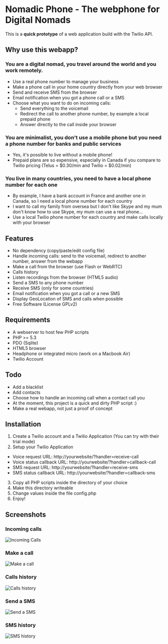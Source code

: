 Nomadic Phone - The webphone for Digital Nomads
===============================================

This is a **quick prototype** of a web application build with the Twilio API.

Why use this webapp?
--------------------

### You are a digital nomad, you travel around the world and you work remotely.

- Use a real phone number to manage your business
- Make a phone call in your home country directly from your web browser
- Send and receive SMS from the browser
- Email notification when you got a phone call or a SMS
- Choose what you want to do on incoming calls:
  - Send everything to the voicemail
  - Redirect the call to another phone number, by example a local prepaid phone
  - Answer directly to the call inside your browser

### You are minimalist, you don't use a mobile phone but you need a phone number for banks and public services

- Yes, it's possible to live without a mobile phone!
- Prepaid plans are so expensive, especially in Canada if you compare to Twilio pricing (Telus = $0.30/min and Twilio = $0.02/min)

### You live in many countries, you need to have a local phone number for each one

- By example, I have a bank account in France and another one in Canada, so I need a local phone number for each country
- I want to call my family from oversea but I don't like Skype and my mum don't know how to use Skype, my mum can use a real phone...
- Use a local Twilio phone number for each country and make calls locally with your browser

Features
--------

- No dependency (copy/paste/edit config file)
- Handle incoming calls: send to the voicemail, redirect to another number, answer from the webapp
- Make a call from the browser (use Flash or WebRTC)
- Calls history
- Listen recordings from the browser (HTML5 audio)
- Send a SMS to any phone number
- Receive SMS (only for some countries)
- Email notification when you got a call or a new SMS
- Display GeoLocation of SMS and calls when possible
- Free Software (License GPLv2)

Requirements
------------

- A webserver to host few PHP scripts
- PHP >= 5.3
- PDO (Sqlite)
- HTML5 browser
- Headphone or integrated micro (work on a Macbook Air)
- Twilio Account

Todo
----

- Add a blacklist
- Add contacts
- Choose how to handle an incoming call when a contact call you
- At the moment, this project is a quick and dirty PHP script :)
- Make a real webapp, not just a proof of concept

Installation
------------

1. Create a Twilio account and a Twilio Application (You can try with their trial mode)
2. Setup your Twilio Application

  - Voice request URL: http://yourwebsite/?handler=receive-call
  - Voice status callback URL: http://yourwebsite/?handler=callback-call
  - SMS request URL: http://yourwebsite/?handler=receive-sms
  - SMS status callback URL: http://yourwebsite/?handler=callback-sms

3. Copy all PHP scripts inside the directory of your choice
4. Make this directory writeable
5. Change values inside the file config.php
6. Enjoy!

Screenshots
-----------

### Incoming calls

![Incoming Calls](https://raw.github.com/fguillot/NomadicPhone/master/screenshots/incoming_calls.png "Incoming calls")

### Make a call

![Make a call](https://raw.github.com/fguillot/NomadicPhone/master/screenshots/make_call.png "Make a call")

### Calls history

![Calls history](https://raw.github.com/fguillot/NomadicPhone/master/screenshots/calls_history.png "Calls history")

### Send a SMS

![Send a SMS](https://raw.github.com/fguillot/NomadicPhone/master/screenshots/send_sms.png "Send a SMS")

### SMS history

![SMS history](https://raw.github.com/fguillot/NomadicPhone/master/screenshots/sms_history.png "SMS history")